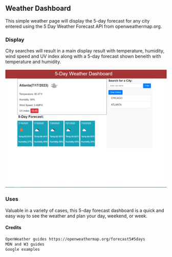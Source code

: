 ## Weather Dashboard

This simple weather page will display the 5-day forecast for any city entered using the 5 Day Weather Forecast API from openweathermap.org.

### Display

City searches will result in a main display result with temperature, humidity, wind speed and UV index along with a 5-day forecast shown beneith with temperature and humidity. 


![The weather app includes a search option, a list of cities, and a five-day forecast and current weather conditions for Atlanta.](/assets/images/5-day-screenshot.png)

### Uses
Valuable in a variety of cases, this 5-day forecast dashboard is a quick and easy way to see the weather and plan your day, weekend, or week.

#### Credits
```
OpenWeather guides https://openweathermap.org/forecast5#5days
MDN and W3 guides
Google examples
```